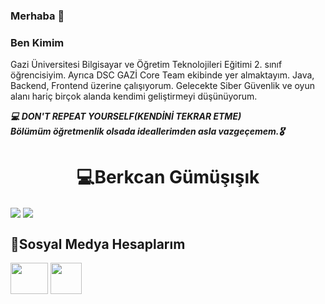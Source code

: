 ### Merhaba 👋

### Ben Kimim
Gazi Üniversitesi Bilgisayar ve Öğretim Teknolojileri Eğitimi 2. sınıf öğrencisiyim. Ayrıca DSC GAZİ Core Team ekibinde yer almaktayım. Java, Backend, Frontend üzerine çalışıyorum. Gelecekte Siber Güvenlik ve oyun alanı hariç birçok alanda kendimi geliştirmeyi düşünüyorum.

***:computer:	DON'T REPEAT YOURSELF(KENDİNİ TEKRAR ETME)***
<br>
***Bölümüm öğretmenlik olsada ideallerimden asla vazgeçemem.:medal_military:***


<h1 align="center"> 💻Berkcan Gümüşışık</h1>

<a href="https://github.com/berkcangumusisik"><img align="center" src="https://github-readme-stats.vercel.app/api?username=berkcangumusisik&show_icons=true&bg_color=0d1117&text_color=bdc3c7&title_color=f1c40f&icon_color=f1c40f&hide_border=true" /></a>
<a href="https://github.com/githubadın"><img align="center" src="https://github-readme-stats.vercel.app/api/top-langs/?username=berkcangumusisik&bg_color=0d1117&text_color=bdc3c7&title_color=f1c40f&hide_border=true&layout=compact&langs_count=15" /></a>

 <h2>🤝Sosyal Medya Hesaplarım </h2>

[<img src="https://www.androidfreeware.net/img2/linkedin.jpg" width="60" height="50" />](https://www.linkedin.com/in/berkcan-g%C3%BCm%C3%BC%C5%9F%C4%B1%C5%9F%C4%B1k-20452b199?originalSubdomain=tr) 
[<img src="https://play-lh.googleusercontent.com/2sREY-8UpjmaLDCTztldQf6u2RGUtuyf6VT5iyX3z53JS4TdvfQlX-rNChXKgpBYMw=s180-rw" width="50" height="50" />](https://www.instagram.com/berkcangumusisik/)
